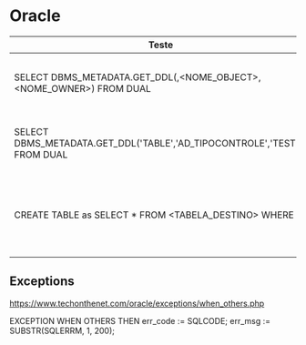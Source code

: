 # Oracle

| Teste                                                                     | Teste                                    |
| ------------------------------------------------------------------------- | ---------------------------------------- |
| SELECT DBMS_METADATA.GET_DDL(<TIPO>,<NOME_OBJECT>,<NOME_OWNER>) FROM DUAL | Ver create table de uma tabela           |
| SELECT DBMS_METADATA.GET_DDL('TABLE','AD_TIPOCONTROLE','TESTE') FROM DUAL | Ver create table de uma tabela           |
| CREATE TABLE <TABELA> as SELECT \* FROM <TABELA_DESTINO> WHERE <CONDICAO> | Cria uma tabela com base em uma consulta |


## Exceptions

https://www.techonthenet.com/oracle/exceptions/when_others.php


EXCEPTION
   WHEN OTHERS THEN
      err_code := SQLCODE;
      err_msg := SUBSTR(SQLERRM, 1, 200);